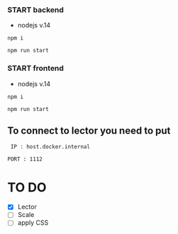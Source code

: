 ### START backend 
- nodejs v.14

```npm i ```

```npm run start```

### START frontend
- nodejs v.14

```npm i ```

```npm run start```

## To connect to lector you need to put 
``` IP : host.docker.internal```

```PORT : 1112```


# TO DO 
- [x] Lector
- [ ] Scale
- [ ] apply CSS